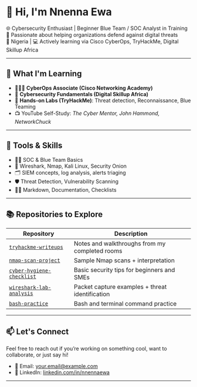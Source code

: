 # 👋 Hi, I'm Nnenna Ewa

🌐 Cybersecurity Enthusiast | Beginner Blue Team / SOC Analyst in Training  
🎯 Passionate about helping organizations defend against digital threats  
📍 Nigeria | 💻 Actively learning via Cisco CyberOps, TryHackMe, Digital Skillup Africa

---

## 🚀 What I'm Learning

- 👨🏽‍💻 **CyberOps Associate (Cisco Networking Academy)**  
- 🔐 **Cybersecurity Fundamentals (Digital Skillup Africa)**  
- 🧪 **Hands-on Labs (TryHackMe)**: Threat detection, Reconnaissance, Blue Teaming  
- 📺 YouTube Self-Study: *The Cyber Mentor, John Hammond, NetworkChuck*

---

## 🔧 Tools & Skills

- 🕵️‍♀️ SOC & Blue Team Basics  
- 🧰 Wireshark, Nmap, Kali Linux, Security Onion  
- 🗂️ SIEM concepts, log analysis, alerts triaging  
- 🛡️ Threat Detection, Vulnerability Scanning  
- ✍🏽 Markdown, Documentation, Checklists

---

## 📚 Repositories to Explore

| Repository | Description |
|------------|-------------|
| [`tryhackme-writeups`](https://github.com/yourusername/tryhackme-writeups) | Notes and walkthroughs from my completed rooms |
| [`nmap-scan-project`](https://github.com/yourusername/nmap-scan-project) | Sample Nmap scans + interpretation |
| [`cyber-hygiene-checklist`](https://github.com/yourusername/cyber-hygiene-checklist) | Basic security tips for beginners and SMEs |
| [`wireshark-lab-analysis`](https://github.com/yourusername/wireshark-lab-analysis) | Packet capture examples + threat identification |
| [`bash-practice`](https://github.com/yourusername/bash-practice) | Bash and terminal command practice |

---

## 📫 Let's Connect

Feel free to reach out if you’re working on something cool, want to collaborate, or just say hi!

- 💌 Email: [your.email@example.com](mailto:your.email@example.com)  
- 🔗 LinkedIn: [linkedin.com/in/nnennaewa](https://linkedin.com/in/nnennaewa)

---
